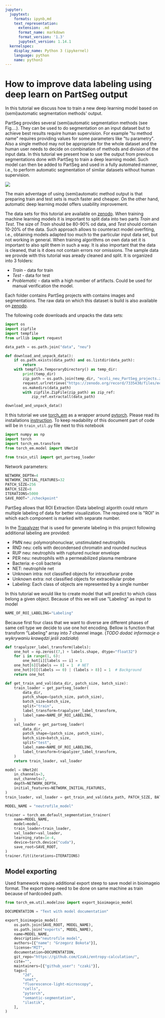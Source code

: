```yaml
---
jupyter:
  jupytext:
    formats: ipynb,md
    text_representation:
      extension: .md
      format_name: markdown
      format_version: '1.3'
      jupytext_version: 1.14.1
  kernelspec:
    display_name: Python 3 (ipykernel)
    language: python
    name: python3
---
```


# How to improve data labeling using deep learn on PartSeg output

In this tutorial we discuss how to train a new deep learning model based on (semi)automatic segmentation methods' output.

PartSeg provides several (semi)automatic segmentation methods (see Fig....). They can be used to do segmentation on an input dataset but to achieve best results require human supervision. For example "tu method name" requires providing values for some parameters like "tu parametry". Also a single method may not be appropriate for the whole dataset and the human user needs to decide on combination of methods and division of the input data.
In this tutorial we present how to use the output from previous segmentations done with PartSeg to train a deep learning model. Such model can then be added to PartSeg and used in a fully automated manner, i.e., to perform automatic segmentation of similar datasets without human supervision.

![](images/marked_methods.png)

The main adventage of using (semi)automatic method output is that preparing train and test sets is much faster and cheaper. On the other hand, automatic deep learning model offers usability improvement.

<!-- There are multiple scenarios when having a working deep learning model could help:

1) Used (semi)automatic method requires using a given probe or marking objects that are not required in the experiment. Then Segmentation could be done on specially prepared data, but a model train only using the subset of channels. Because some methods have a limited number of channels, it may allow marking and investigating more objects important from the point of scientific question. For example, confocal microscopes allow using only four channels.

2) Sometimes, an available method requires some expensive (in the context of time) preprocessing steps like deconvolution.

3) Collecting data with a low noise ratio may require access to limited and expensive infrastructure. However, collecting only data needed for the model training may be much more straightforward than collecting all experiment data. Then, the preprocessing phase could add artificial noise before starting the train. -->

The data sets for this tutorial are available on [zenodo](https://zenodo.org/record/7335430). When training machine learning models it is important to split data into two parts *Train* and *Test*. The size of *Train* should be 80-90% od data, and *Test* should contain 10-20% of the data. Such approach allows to counteract model overfiting, i.e., obtaining models adapted too much to the particular input data set, but not working in general. When training algorithms on own data set it is important to also split them in such a way. It is also important that the data is cleaned, that is it does not contain errors nor omissions. The sample data we provide with this tutorial was aready cleaned and split. It is organized into 3 folders:

* *Train* - data for train
* *Test* - data for test
* *Problematic* - data with a high number of artifacts. Could be used for manual verification the model.

Each folder contains PartSeg projects with contains images and segmentations. The raw data on which this dataset is build is also available on [zenodo](https://zenodo.org/record/7335168).

The following code downloads and unpacks the data sets:
```python
import os
import zipfile
import tempfile
from urllib import request

data_path = os.path.join("data", "neu")

def download_and_unpack_data():
    if os.path.exists(data_path) and os.listdir(data_path):
        return
    with tempfile.TemporaryDirectory() as temp_dir:
        print(temp_dir)
        zip_path = os.path.join(temp_dir, "ecoli_neu_PartSeg_projects.zip")
        request.urlretrieve("https://zenodo.org/record/7335430/files/ecoli_neu_PartSeg_projects.zip?download=1", zip_path)
        os.makedirs(data_path)
        with zipfile.ZipFile(zip_path) as zip_ref:
            zip_ref.extractall(data_path)

download_and_unpack_data()

```

It this tutorial we use [torch_em](https://github.com/constantinpape/torch-em) as a wrapper around [pytorch](https://pytorch.org/). Please read its installations [instruction](https://github.com/constantinpape/torch-em#installation). To keep readability of this document part of code will be in `train_util.py` file next to this notebook

```python
import numpy as np
import torch
import torch_em.transform
from torch_em.model import UNet2d

from train_util import get_partseg_loader

```

Network parameters:

```python
NETWORK_DEPTH=4
NETWORK_INITIAL_FEATURES=32
PATCH_SIZE=256
BATCH_SIZE=8
ITERATIONS=5000
SAVE_ROOT="./checkpoint"
```

PartSeg allows that ROI Extraction (Data labeling) algorith could return multiple labeling
of data for better visualization. The required one is "ROI" in which each component is marked with separate number.

In the [Trapalyzer](https://github.com/Czaki/Trapalyzer) that is used for generate labeling in this project following additional labeling are provided:

* PMN neu: polymorphonuclear, unstimulated neutrophils
* RND neu: cells with decondensed chromatin and rounded nucleus
* RUP neu: neutrophils with ruptured nuclear envelope
* PER neu: neutrophils with a permeabilized plasma membrane
* Bacteria: e-coli bacteria
* NET: neutrophile net
* Unknown intra: not classified objects for intracellurar probe
* Unknown extra: not classified objects for extracellular probe
* Labeling: Each class of objects are represented by a single number

In this tutorial we would like to create model that will predict to which class belong a given object. Because of this we will use "Labeling" as input to model

```python
NAME_OF_ROI_LABELING="Labeling"
```

Because first four class that we want to diverse are different phases of same cell type we decide to use one hot encoding.
Bellow is function that transform "Labeling" array into 7 channel image. (*TODO dodać informacje o wykrywaniu krawędzi jeśli zadziała*)

```python
def trapalyzer_label_transform(labels):
    one_hot = np.zeros((7,) + labels.shape, dtype="float32")
    for i in range(1, 6):
        one_hot[i][labels == i] = 1
    one_hot[6][labels == 8] = 1  # NET
    one_hot[0][(labels == 0) | (labels > 8)] = 1  # Background
    return one_hot
```

```python
def get_train_and_val(data_dir, patch_size, batch_size):
    train_loader = get_partseg_loader(
        data_dir,
        patch_shape=(patch_size, patch_size),
        batch_size=batch_size,
        split="train",
        label_transform=trapalyzer_label_transform,
        label_name=NAME_OF_ROI_LABELING,
    )
    val_loader = get_partseg_loader(
        data_dir,
        patch_shape=(patch_size, patch_size),
        batch_size=batch_size,
        split="test",
        label_name=NAME_OF_ROI_LABELING,
        label_transform=trapalyzer_label_transform,
    )
    return train_loader, val_loader
```

```python
model = UNet2d(
    in_channels=3,
    out_channels=7,
    depth=NETWORK_DEPTH,
    initial_features=NETWORK_INITIAL_FEATURES,
)
train_loader, val_loader = get_train_and_val(data_path, PATCH_SIZE, BATCH_SIZE)

MODEL_NAME = "neutrofile_model"

trainer = torch_em.default_segmentation_trainer(
    name=MODEL_NAME,
    model=model,
    train_loader=train_loader,
    val_loader=val_loader,
    learning_rate=1e-4,
    device=torch.device("cuda"),
    save_root=SAVE_ROOT,
)
trainer.fit(iterations=ITERATIONS)
```

## Model exporting

Used framework require additional export steep to save model in bioimageio format. The export steep need to be done on same machine as train because of hardcoded path.

```python
from torch_em.util.modelzoo import export_bioimageio_model

DOCUMENTATION = "Text with model documentation"

export_bioimageio_model(
    os.path.join(SAVE_ROOT, MODEL_NAME),
    os.path.join("exports", MODEL_NAME),
    name=MODEL_NAME,
    description="neutrofile model",
    authors=[{"name": "Grzegorz Bokota"}],
    license="MIT",
    documentation=DOCUMENTATION,
    git_repo="https://github.com/Czaki/entropy-calculation/",
    cite="",
    maintainers=[{"github_user": "czaki"}],
    tags=[
        "2d",
        "unet",
        "fluorescence-light-microscopy",
        "cells",
        "pytorch",
        "semantic-segmentation",
        "ilastik",
    ],
)
```
